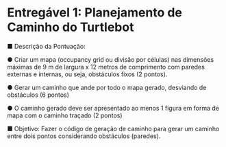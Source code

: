 # Entregável 1: Planejamento de Caminho do Turtlebot

■   Descrição da Pontuação:

●   Criar um mapa (occupancy grid ou divisão por células) nas  dimensões máximas de 9 m de largura x 12 metros de comprimento com paredes externas e internas, ou seja, obstáculos fixos (2 pontos).

●   Gerar um caminho que ande por todo o mapa gerado, desviando de obstáculos (6 pontos)

●   O caminho gerado deve ser apresentado ao menos 1 figura em forma de mapa com o caminho traçado (2 pontos)


■  Objetivo: Fazer o código de geração de caminho para gerar um caminho entre dois pontos considerando obstáculos (paredes).
